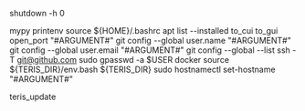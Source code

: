 shutdown -h 0

mypy
printenv
source ${HOME}/.bashrc
apt list --installed
to_cui
to_gui
open_port "#ARGUMENT#"
git config --global user.name "#ARGUMENT#"
git config --global user.email "#ARGUMENT#"
git config --global --list
ssh -T git@github.com
sudo gpasswd -a $USER docker
source ${TERIS_DIR}/env.bash ${TERIS_DIR}
sudo hostnamectl set-hostname "#ARGUMENT#"

teris_update
